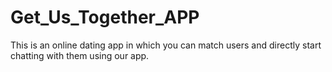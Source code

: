 # Get_Us_Together_APP
This is an online dating app in which you can match users and directly start chatting with them using our app.

